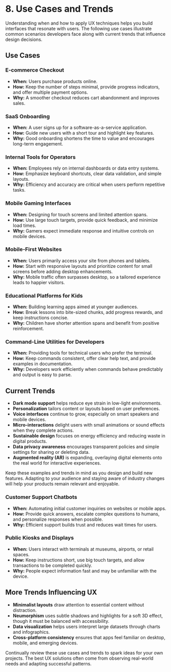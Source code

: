 # 8. Use Cases and Trends

Understanding when and how to apply UX techniques helps you build interfaces that resonate with users. The following use cases illustrate common scenarios developers face along with current trends that influence design decisions.

## Use Cases

### E-commerce Checkout
- **When:** Users purchase products online.
- **How:** Keep the number of steps minimal, provide progress indicators, and offer multiple payment options.
- **Why:** A smoother checkout reduces cart abandonment and improves sales.

### SaaS Onboarding
- **When:** A user signs up for a software-as-a-service application.
- **How:** Guide new users with a short tour and highlight key features.
- **Why:** Good onboarding shortens the time to value and encourages long-term engagement.

### Internal Tools for Operators
- **When:** Employees rely on internal dashboards or data entry systems.
- **How:** Emphasize keyboard shortcuts, clear data validation, and simple layouts.
- **Why:** Efficiency and accuracy are critical when users perform repetitive tasks.

### Mobile Gaming Interfaces
- **When:** Designing for touch screens and limited attention spans.
- **How:** Use large touch targets, provide quick feedback, and minimize load times.
- **Why:** Gamers expect immediate response and intuitive controls on mobile devices.

### Mobile-First Websites
- **When:** Users primarily access your site from phones and tablets.
- **How:** Start with responsive layouts and prioritize content for small screens before adding desktop enhancements.
- **Why:** Mobile traffic often surpasses desktop, so a tailored experience leads to happier visitors.

### Educational Platforms for Kids
- **When:** Building learning apps aimed at younger audiences.
- **How:** Break lessons into bite-sized chunks, add progress rewards, and keep instructions concise.
- **Why:** Children have shorter attention spans and benefit from positive reinforcement.

### Command-Line Utilities for Developers
- **When:** Providing tools for technical users who prefer the terminal.
- **How:** Keep commands consistent, offer clear help text, and provide examples in documentation.
- **Why:** Developers work efficiently when commands behave predictably and output is easy to parse.

## Current Trends

- **Dark mode support** helps reduce eye strain in low-light environments.
- **Personalization** tailors content or layouts based on user preferences.
- **Voice interfaces** continue to grow, especially on smart speakers and mobile devices.
- **Micro-interactions** delight users with small animations or sound effects when they complete actions.
- **Sustainable design** focuses on energy efficiency and reducing waste in digital products.
- **Data privacy awareness** encourages transparent policies and simple settings for sharing or deleting data.
- **Augmented reality (AR)** is expanding, overlaying digital elements onto the real world for interactive experiences.

Keep these examples and trends in mind as you design and build new features. Adapting to your audience and staying aware of industry changes will help your products remain relevant and enjoyable.

### Customer Support Chatbots
- **When:** Automating initial customer inquiries on websites or mobile apps.
- **How:** Provide quick answers, escalate complex questions to humans, and personalize responses when possible.
- **Why:** Efficient support builds trust and reduces wait times for users.

### Public Kiosks and Displays
- **When:** Users interact with terminals at museums, airports, or retail spaces.
- **How:** Keep instructions short, use big touch targets, and allow transactions to be completed quickly.
- **Why:** People expect information fast and may be unfamiliar with the device.

## More Trends Influencing UX

- **Minimalist layouts** draw attention to essential content without distraction.
- **Neumorphism** uses subtle shadows and highlights for a soft 3D effect, though it must be balanced with accessibility.
- **Data visualization** helps users interpret large datasets through charts and infographics.
- **Cross-platform consistency** ensures that apps feel familiar on desktop, mobile, and emerging devices.

Continually review these use cases and trends to spark ideas for your own projects. The best UX solutions often come from observing real-world needs and adapting successful patterns.
